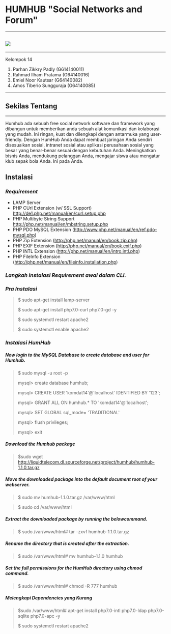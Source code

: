 HUMHUB "Social Networks and Forum"
===================
----------
![](http://www.comneton.com/images/logos/logo-humhub.jpg)
----------

----------
Kelompok 14

 1. Parhan Zikkry Padly (G614140011)
 2. Rahmad Ilham Pratama (G64140016)
 3. Emiel Noor Kautsar (G64140082)
 4. Amos Tiberio Sungguraja (G64140085)
 

-------------
## Sekilas Tentang
---
Humhub ada sebuah free social network software dan framework yang dibangun untuk memberikan anda sebuah alat komunikasi dan kolaborasi yang mudah. Ini ringan, kuat dan dilengkapi dengan antarmuka yang user-friendly. Dengan HumHub Anda dapat membuat jaringan Anda sendiri disesuaikan sosial, intranet sosial atau aplikasi perusahaan sosial yang besar yang benar-benar sesuai dengan kebutuhan Anda. Meningkatkan bisnis Anda, mendukung pelanggan Anda, mengajar siswa atau mengatur klub sepak bola Anda. Ini pada Anda.

Instalasi
---

### <i class="icon-pencil">Requirement</i>


 - LAMP Server 
 - PHP CUrl Extension (w/ SSL Support) http://de1.php.net/manual/en/curl.setup.php
 - PHP Multibyte String Support http://php.net/manual/en/mbstring.setup.php
 - PHP PDO MySQL Extension (http://www.php.net/manual/en/ref.pdo-mysql.php)
 - PHP Zip Extension (http://php.net/manual/en/book.zip.php)
 - PHP EXIF Extension (http://php.net/manual/en/book.exif.php)
 - PHP INTL Extension (http://php.net/manual/en/intro.intl.php)
 - PHP FileInfo Extension (http://php.net/manual/en/fileinfo.installation.php)

### <i class="icon-pencil">Langkah instalasi Requirement awal dalam CLI.</i>

### <i class="icon-pencil">Pra Instalasi</i>
> $ sudo apt-get install lamp-server
> 
> $ sudo apt-get install php7.0-curl php7.0-gd -y 
>
> $ sudo systemctl restart apache2
>
> $ sudo systemctl enable apache2 

### <i class="icon-pencil">Instalasi HumHub</i> 
##### Now login to the MySQL Database to create database and user for Humhub.
> 
> $ sudo mysql -u root -p
>  
> mysql> create database humhub;
> 
> mysql> CREATE USER 'komdat14'@'localhost' IDENTIFIED BY '123';
>  
> mysql> GRANT ALL ON humhub.* TO 'komdat14'@'localhost';
>   
> mysql> SET GLOBAL sql_mode= 'TRADITIONAL'
>   
> mysql> flush privileges;
>    
> mysql> exit


##### Download the Humhub package
>  
> $sudo wget http://liquidtelecom.dl.sourceforge.net/project/humhub/humhub-1.1.0.tar.gz
> 
##### Move the downloaded package into the default document root of your webserver.
> $ sudo mv humhub-1.1.0.tar.gz /var/www/html

> $ sudo cd /var/www/html 
##### Extract the downloaded package by running the belowcommand.
> $ sudo /var/www/html# tar -zxvf humhub-1.1.0.tar.gz

##### Rename the directory that is created after the extraction.
> $ sudo /var/www/html# mv humhub-1.1.0 humhub


##### Set the full permissions for the HumHub directory using chmod command.
> $ sudo /var/www/html# chmod -R 777 humhub 

##### <i class="icon-pencil">Melengkapi Dependencies yang Kurang</i> 
> $sudo /var/www/html# apt-get install php7.0-intl php7.0-ldap php7.0-sqlite php7.0-apc -y
>  
> $ sudo systemctl restart apache2 
